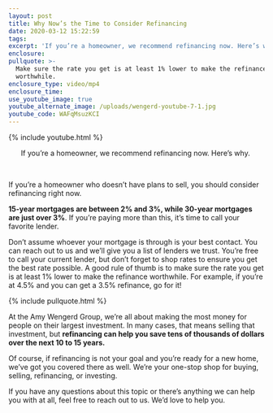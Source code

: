 ```yaml
---
layout: post
title: Why Now’s the Time to Consider Refinancing
date: 2020-03-12 15:22:59
tags:
excerpt: 'If you’re a homeowner, we recommend refinancing now. Here’s why.'
enclosure:
pullquote: >-
  Make sure the rate you get is at least 1% lower to make the refinance
  worthwhile.
enclosure_type: video/mp4
enclosure_time:
use_youtube_image: true
youtube_alternate_image: /uploads/wengerd-youtube-7-1.jpg
youtube_code: WAFqMsuzKCI
---
```


{% include youtube.html %}

<center>If you&rsquo;re a homeowner, we recommend refinancing now. Here&rsquo;s why.&nbsp;</center>

&nbsp;

If you’re a homeowner who doesn’t have plans to sell, you should consider refinancing right now.&nbsp;&nbsp;

**15-year mortgages are between 2% and 3%, while 30-year mortgages are just over 3%**. If you’re paying more than this, it’s time to call your favorite lender.

Don’t assume whoever your mortgage is through is your best contact. You can reach out to us and we’ll give you a list of lenders we trust. You’re free to call your current lender, but don’t forget to shop rates to ensure you get the best rate possible. A good rule of thumb is to make sure the rate you get is at least 1% lower to make the refinance worthwhile. For example, if you’re at 4.5% and you can get a 3.5% refinance, go for it\!&nbsp;

{% include pullquote.html %}

At the Amy Wengerd Group, we’re all about making the most money for people on their largest investment. In many cases, that means selling that investment, but **refinancing can help you save tens of thousands of dollars over the next 10 to 15 years.&nbsp;**

Of course, if refinancing is not your goal and you’re ready for a new home, we’ve got you covered there as well. We’re your one-stop shop for buying, selling, refinancing, or investing.&nbsp;

If you have any questions about this topic or there’s anything we can help you with at all, feel free to reach out to us. We’d love to help you.&nbsp;

&nbsp;